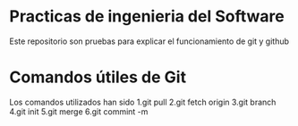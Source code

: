 # Practicas de ingenieria del Software
Este repositorio son pruebas para explicar el funcionamiento de git y github

# Comandos útiles de Git 
Los comandos utilizados han sido
1.git pull
2.git fetch origin
3.git branch
4.git init
5.git merge
6.git commint -m
